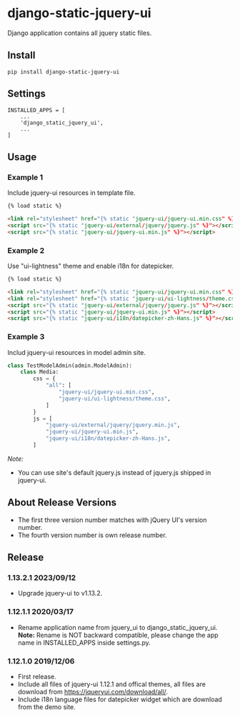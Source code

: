 # django-static-jquery-ui


Django application contains all jquery static files.


## Install

```shell
pip install django-static-jquery-ui
```

## Settings

    INSTALLED_APPS = [
        ...
        'django_static_jquery_ui',
        ...
    ]

## Usage

### Example 1

Include jquery-ui resources in template file.

```html
{% load static %}

<link rel="stylesheet" href="{% static "jquery-ui/jquery-ui.min.css" %}" />
<script src="{% static "jquery-ui/external/jquery/jquery.js" %}"></script>
<script src="{% static "jquery-ui/jquery-ui.min.js" %}"></script>
```

### Example 2

Use "ui-lightness" theme and enable i18n for datepicker.

```html
{% load static %}

<link rel="stylesheet" href="{% static "jquery-ui/jquery-ui.min.css" %}" />
<link rel="stylesheet" href="{% static "jquery-ui/ui-lightness/theme.css" %}" />
<script src="{% static "jquery-ui/external/jquery/jquery.js" %}"></script>
<script src="{% static "jquery-ui/jquery-ui.min.js" %}"></script>
<script src="{% static "jquery-ui/i18n/datepicker-zh-Hans.js" %}"></script>
```

### Example 3

Includ jquery-ui resources in model admin site.

```python
class TestModelAdmin(admin.ModelAdmin):
    class Media:
        css = {
            "all": [
                "jquery-ui/jquery-ui.min.css",
                "jquery-ui/ui-lightness/theme.css",
            ]
        }
        js = [
            "jquery-ui/external/jquery/jquery.min.js",
            "jquery-ui/jquery-ui.min.js",
            "jquery-ui/i18n/datepicker-zh-Hans.js",
        ]
```


*Note:*

- You can use site's default jquery.js instead of jquery.js shipped in jquery-ui.


## About Release Versions

- The first three version number matches with jQuery UI's version number.
- The fourth version number is own release number.

## Release

### 1.13.2.1 2023/09/12

- Upgrade jquery-ui to v1.13.2.

### 1.12.1.1 2020/03/17

- Rename application name from jquery_ui to django_static_jquery_ui. **Note:** Rename is NOT backward compatible, please change the app name in INSTALLED_APPS inside settings.py.

### 1.12.1.0 2019/12/06

- First release.
- Include all files of jquery-ui 1.12.1 and offical themes, all files are download from https://jqueryui.com/download/all/.
- Include i18n language files for datepicker widget which are download from the demo site.
